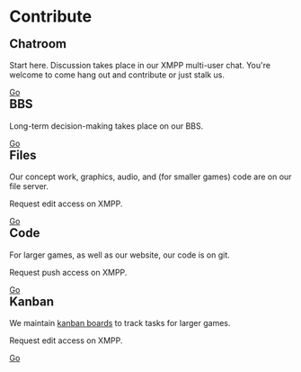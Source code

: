 Contribute
==========

<div class="card-panel">
  <h2 style="margin-top: 0">Chatroom</h2>
  <p>
    Start here. Discussion takes place in our XMPP multi-user chat. You're
    welcome to come hang out and contribute or just stalk us.
  </p>
  <a href="https://gelato.krourke.org/" class="btn waves-effect waves-light black">Go<i class="mdi mdi-arrow-right-bold right"></i></a>
</div>

<div class="card-panel">
  <h2 style="margin-top: 0">BBS</h2>
  <p>Long-term decision-making takes place on our BBS.</p>
  <a href="https://bbs.gelatolabs.xyz/" class="btn waves-effect waves-light black">Go<i class="mdi mdi-arrow-right-bold right"></i></a>
</div>

<div class="card-panel">
  <h2 style="margin-top: 0">Files</h2>
  <p>
    Our concept work, graphics, audio, and (for smaller games) code are on our
    file server.
  </p>
  <p>Request edit access on XMPP.</p>
  <a href="https://files.gelatolabs.xyz/index.php/s/u9qGnkB4gelSorM" class="btn waves-effect waves-light black">Go<i class="mdi mdi-arrow-right-bold right"></i></a>
</div>

<div class="card-panel">
  <h2 style="margin-top: 0">Code</h2>
  <p>For larger games, as well as our website, our code is on git.</p>
  <p>Request push access on XMPP.</p>
  <a href="https://git.gelatolabs.xyz/gelato" class="btn waves-effect waves-light black">Go<i class="mdi mdi-arrow-right-bold right"></i></a>
</div>

<div class="card-panel">
  <h2 style="margin-top: 0">Kanban</h2>
  <p>
    We maintain
    <a href="https://en.wikipedia.org/wiki/Kanban_board">kanban boards</a> to
    track tasks for larger games.
  </p>
  <p>Request edit access on XMPP.</p>
  <a href="/kanban" class="btn waves-effect waves-light black">Go<i class="mdi mdi-arrow-right-bold right"></i></a>
</div>
